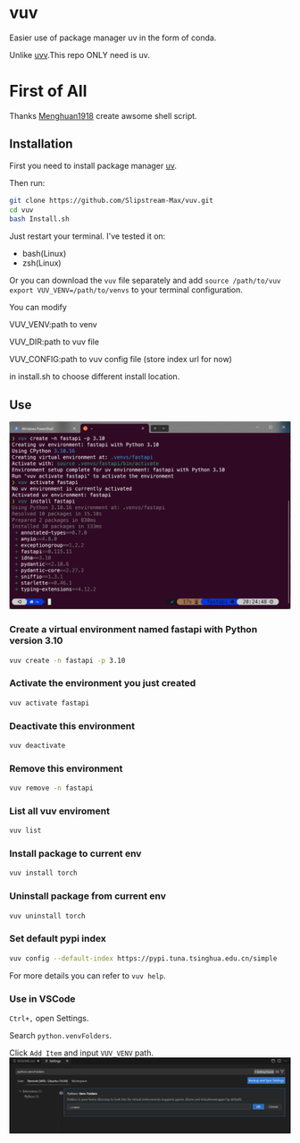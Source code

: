 # vuv
Easier use of package manager uv in the form of conda.

Unlike [uvv](https://github.com/Menghuan1918/uvv).This repo ONLY need is uv.

# First of All
Thanks [Menghuan1918](https://github.com/Menghuan1918) create awsome shell script.

## Installation
First you need to install package manager [uv](https://github.com/astral-sh/uv).

Then run:

```bash
git clone https://github.com/Slipstream-Max/vuv.git
cd vuv
bash Install.sh
```

Just restart your terminal. I've tested it on: 
- bash(Linux)
- zsh(Linux)

Or you can download the `vuv` file separately and add `source /path/to/vuv` `export VUV_VENV=/path/to/venvs` to your terminal configuration.

You can modify

VUV_VENV:path to venv

VUV_DIR:path to vuv file

VUV_CONFIG:path to vuv config file (store index url for now)

in install.sh to choose different install location.

## Use
![use in terminal](./img/use_in_terminal.png)

### Create a virtual environment named fastapi with Python version 3.10

```bash
vuv create -n fastapi -p 3.10
```

### Activate the environment you just created
```bash
vuv activate fastapi
```

### Deactivate this environment
```bash
vuv deactivate
```

### Remove this environment
```bash
vuv remove -n fastapi
```

### List all vuv enviroment
```bash
vuv list
```

### Install package to current env
```bash
vuv install torch
```

### Uninstall package from current env
```bash
vuv uninstall torch
```

### Set default pypi index
```bash
vuv config --default-index https://pypi.tuna.tsinghua.edu.cn/simple
```

For more details you can refer to `vuv help`.

### Use in VSCode

`Ctrl+,` open Settings.

Search `python.venvFolders`.

Click `Add Item` and input `VUV_VENV` path.
![vsc integrate](./img/use_in_vsc.png)


